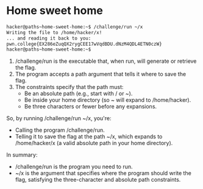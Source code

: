# Home sweet home

```bash
hacker@paths~home-sweet-home:~$ /challenge/run ~/x
Writing the file to /home/hacker/x!
... and reading it back to you:
pwn.college{EX286eZuqQX2rygCEE17wVqdBDU.dNzM4QDL4ETN0czW}
hacker@paths~home-sweet-home:~$ 
```

1. /challenge/run is the executable that, when run, will generate or retrieve the flag.
2. The program accepts a path argument that tells it where to save the flag.
3. The constraints specify that the path must:
   - Be an absolute path (e.g., start with / or ~).
   - Be inside your home directory (so ~ will expand to /home/hacker).
   - Be three characters or fewer before any expansions.

So, by running /challenge/run ~/x, you're:
- Calling the program /challenge/run.
- Telling it to save the flag at the path ~/x, which expands to /home/hacker/x (a valid absolute path in your home directory).

In summary:
- /challenge/run is the program you need to run.
- ~/x is the argument that specifies where the program should write the flag, satisfying the three-character and absolute path constraints.


